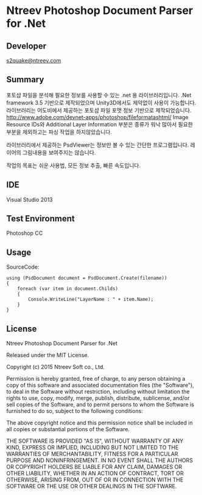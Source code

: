 ﻿Ntreev Photoshop Document Parser for .Net
=======

Developer
-------s2quake@ntreev.comSummary
-------포토샵 파일을 분석해 필요한 정보를 사용할 수 있는 .net 용 라이브러리입니다..Net framework 3.5 기반으로 제작되었으며 Unity3D에서도 제약없이 사용이 가능합니다.라이브러리는 어도비에서 제공하는 포토샵 파일 포맷 정보 기반으로 제작되었습니다.http://www.adobe.com/devnet-apps/photoshop/fileformatashtml/Image Resource IDs와 Additional Layer Information 부분은 종류가 워낙 많아서 
필요한 부분을 제외하고는 파싱 작업을 하지않았습니다.

라이브러리에서 제공하는 PsdViewer는 정보만 볼 수 있는 간단한 프로그램입니다. 
레이어의 그림내용을 보여주지는 않습니다.
작업의 목표는 쉬운 사용법, 모든 정보 추출, 빠른 속도입니다.IDE-------Visual Studio 2013Test Environment-------Photoshop CCUsage
-------

SourceCode:

    using (PsdDocument document = PsdDocument.Create(filename))	{		foreach (var item in document.Childs)		{			Console.WriteLine("LayerName : " + item.Name);		}	}
License-------Ntreev Photoshop Document Parser for .NetReleased under the MIT License.Copyright (c) 2015 Ntreev Soft co., Ltd.Permission is hereby granted, free of charge, to any person obtaining a copy of this software and associated documentation files (the "Software"), to deal in the Software without restriction, including without limitation the rights to use, copy, modify, merge, publish, distribute, sublicense, and/or sell copies of the Software, and to permit persons to whom the Software is furnished to do so, subject to the following conditions:The above copyright notice and this permission notice shall be included in all copies or substantial portions of the Software.THE SOFTWARE IS PROVIDED "AS IS", WITHOUT WARRANTY OF ANY KIND, EXPRESS OR IMPLIED, INCLUDING BUT NOT LIMITED TO THE WARRANTIES OF MERCHANTABILITY, FITNESS FOR A PARTICULAR PURPOSE AND NONINFRINGEMENT. IN NO EVENT SHALL THE AUTHORS OR COPYRIGHT HOLDERS BE LIABLE FOR ANY CLAIM, DAMAGES OR OTHER LIABILITY, WHETHER IN AN ACTION OF CONTRACT, TORT OR OTHERWISE, ARISING FROM, OUT OF OR IN CONNECTION WITH THE SOFTWARE OR THE USE OR OTHER DEALINGS IN THE SOFTWARE.